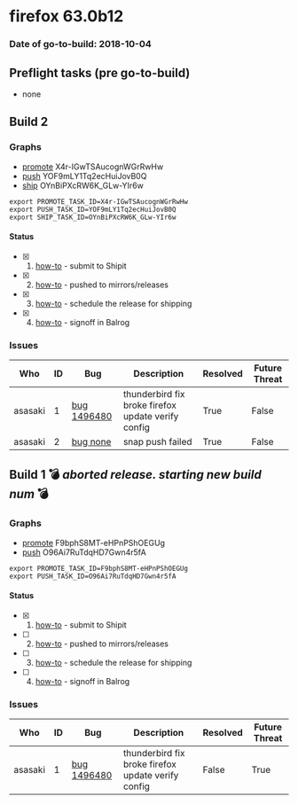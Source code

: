 # firefox 63.0b12

### Date of go-to-build: 2018-10-04

## Preflight tasks (pre go-to-build)
- none

## Build 2  

### Graphs
* [promote](https://tools.taskcluster.net/push-inspector/#/X4r-IGwTSAucognWGrRwHw) X4r-IGwTSAucognWGrRwHw
* [push](https://tools.taskcluster.net/push-inspector/#/YOF9mLY1Tq2ecHuiJovB0Q) YOF9mLY1Tq2ecHuiJovB0Q
* [ship](https://tools.taskcluster.net/push-inspector/#/OYnBiPXcRW6K_GLw-YIr6w) OYnBiPXcRW6K_GLw-YIr6w
```
export PROMOTE_TASK_ID=X4r-IGwTSAucognWGrRwHw
export PUSH_TASK_ID=YOF9mLY1Tq2ecHuiJovB0Q
export SHIP_TASK_ID=OYnBiPXcRW6K_GLw-YIr6w
```


#### Status
- [x] 1.  [how-to](https://wiki.mozilla.org/Release:Release_Automation_on_Mercurial:Starting_a_Release#Submit_to_Ship_It)  - submit to Shipit
- [x] 2.  [how-to](https://github.com/mozilla-releng/releasewarrior-2.0/blob/master/docs/release-promotion/desktop/howto.md#push-artifacts-to-releases-directory)  - pushed to mirrors/releases
- [x] 3.  [how-to](https://github.com/mozilla-releng/releasewarrior-2.0/blob/master/docs/release-promotion/desktop/howto.md#ship-the-release)  - schedule the release for shipping
- [x] 4.  [how-to](https://github.com/mozilla-releng/releasewarrior-2.0/blob/master/docs/release-promotion/desktop/howto.md#obtain-sign-offs-for-changes)  - signoff in Balrog

### Issues
| Who                 | ID               | Bug                                                                 | Description                | Resolved                | Future Threat                |
| ------------------- | ---------------- | ------------------------------------------------------------------- | -------------------------- | ----------------------- | ---------------------------- |
| asasaki  | 1 | [bug 1496480](https://bugzil.la/1496480)        | thunderbird fix broke firefox update verify config | True | False |
| asasaki  | 2 | [bug none](https://bugzil.la/none)        | snap push failed | True | False |

## Build 1  :bomb: _aborted release. starting new build num_ :bomb: 

### Graphs
* [promote](https://tools.taskcluster.net/push-inspector/#/F9bphS8MT-eHPnPShOEGUg) F9bphS8MT-eHPnPShOEGUg
* [push](https://tools.taskcluster.net/push-inspector/#/O96Ai7RuTdqHD7Gwn4r5fA) O96Ai7RuTdqHD7Gwn4r5fA
```
export PROMOTE_TASK_ID=F9bphS8MT-eHPnPShOEGUg
export PUSH_TASK_ID=O96Ai7RuTdqHD7Gwn4r5fA
```


#### Status
- [x] 1.  [how-to](https://wiki.mozilla.org/Release:Release_Automation_on_Mercurial:Starting_a_Release#Submit_to_Ship_It)  - submit to Shipit
- [ ] 2.  [how-to](https://github.com/mozilla-releng/releasewarrior-2.0/blob/master/docs/release-promotion/desktop/howto.md#push-artifacts-to-releases-directory)  - pushed to mirrors/releases
- [ ] 3.  [how-to](https://github.com/mozilla-releng/releasewarrior-2.0/blob/master/docs/release-promotion/desktop/howto.md#ship-the-release)  - schedule the release for shipping
- [ ] 4.  [how-to](https://github.com/mozilla-releng/releasewarrior-2.0/blob/master/docs/release-promotion/desktop/howto.md#obtain-sign-offs-for-changes)  - signoff in Balrog

### Issues
| Who                 | ID               | Bug                                                                 | Description                | Resolved                | Future Threat                |
| ------------------- | ---------------- | ------------------------------------------------------------------- | -------------------------- | ----------------------- | ---------------------------- |
| asasaki  | 1 | [bug 1496480](https://bugzil.la/1496480)        | thunderbird fix broke firefox update verify config | False | True |

